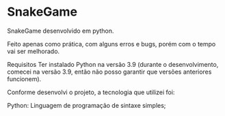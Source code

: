 # SnakeGame
SnakeGame desenvolvido em python.

Feito apenas como prática, com alguns erros e bugs, porém com o tempo vai ser melhorado.

Requisitos
Ter instalado Python na versão 3.9 (durante o desenvolvimento, comecei na versão 3.9, então não posso garantir que versões anteriores funcionem).

Conforme desenvolvi o projeto, a tecnologia que utilizei foi:

Python: Linguagem de programação de sintaxe simples;
